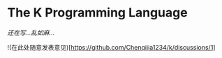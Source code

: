 # The K Programming Language
*还在写...乱如麻...*

!(在此处随意发表意见)[https://github.com/Chenqijia1234/k/discussions/1]